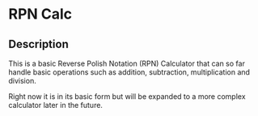 RPN Calc
========

Description
-----------
This is a basic Reverse Polish Notation (RPN) Calculator that can so far handle basic operations such as addition, subtraction, multiplication and division.

Right now it is in its basic form but will be expanded to a more complex calculator later in the future.